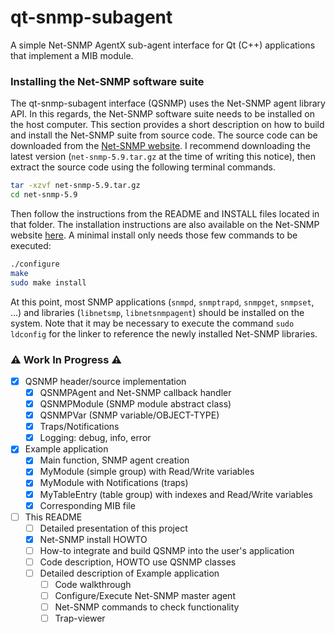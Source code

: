 # qt-snmp-subagent
A simple Net-SNMP AgentX sub-agent interface for Qt (C++) applications that implement a MIB module.

### Installing the Net-SNMP software suite

The qt-snmp-subagent interface (QSNMP) uses the Net-SNMP agent library API. In this regards, the Net-SNMP software suite needs to be installed on the host computer.
This section provides a short description on how to build and install the Net-SNMP suite from source code. The source code can be downloaded from the [Net-SNMP website](http://www.net-snmp.org/). I recommend downloading the latest version (`net-snmp-5.9.tar.gz` at the time of writing this notice), then extract the source code using the following terminal commands.
``` bash
tar -xzvf net-snmp-5.9.tar.gz
cd net-snmp-5.9
```

Then follow the instructions from the README and INSTALL files located in that folder. The installation instructions are also available on the Net-SNMP website [here](http://www.net-snmp.org/docs/INSTALL.html). A minimal install only needs those few commands to be executed:
``` bash
./configure
make
sudo make install
```

At this point, most SNMP applications (`snmpd`, `snmptrapd`, `snmpget`, `snmpset`, ...) and libraries (`libnetsmp`, `libnetsnmpagent`) should be installed on the system. Note that it may be necessary to execute the command `sudo ldconfig` for the linker to reference the newly installed Net-SNMP libraries.



### :warning: Work In Progress :warning:
- [x] QSNMP header/source implementation
  - [x] QSNMPAgent and Net-SNMP callback handler
  - [x] QSNMPModule (SNMP module abstract class)
  - [x] QSNMPVar (SNMP variable/OBJECT-TYPE)
  - [x] Traps/Notifications
  - [x] Logging: debug, info, error
- [x] Example application
  - [x] Main function, SNMP agent creation
  - [x] MyModule (simple group) with Read/Write variables
  - [x] MyModule with Notifications (traps)
  - [x] MyTableEntry (table group) with indexes and Read/Write variables
  - [x] Corresponding MIB file
- [ ] This README
  - [ ] Detailed presentation of this project
  - [x] Net-SNMP install HOWTO
  - [ ] How-to integrate and build QSNMP into the user's application
  - [ ] Code description, HOWTO use QSNMP classes
  - [ ] Detailed description of Example application
    - [ ] Code walkthrough
    - [ ] Configure/Execute Net-SNMP master agent
    - [ ] Net-SNMP commands to check functionality
    - [ ] Trap-viewer
